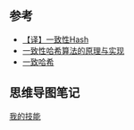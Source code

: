 ## 参考
- [【译】一致性Hash](https://blog.csdn.net/jastzhang/article/details/112487082)
- [一致性哈希算法的原理与实现](https://blog.csdn.net/kefengwang/article/details/81628977)
- [一致哈希](https://zh.wikipedia.org/wiki/%E4%B8%80%E8%87%B4%E5%93%88%E5%B8%8C)

## 思维导图笔记
[我的技能](https://www.processon.com/view/link/5ffd490e1e0853437c3e3881)